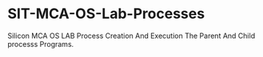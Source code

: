 # SIT-MCA-OS-Lab-Processes
Silicon MCA OS LAB Process Creation And Execution The Parent And Child processs Programs.
